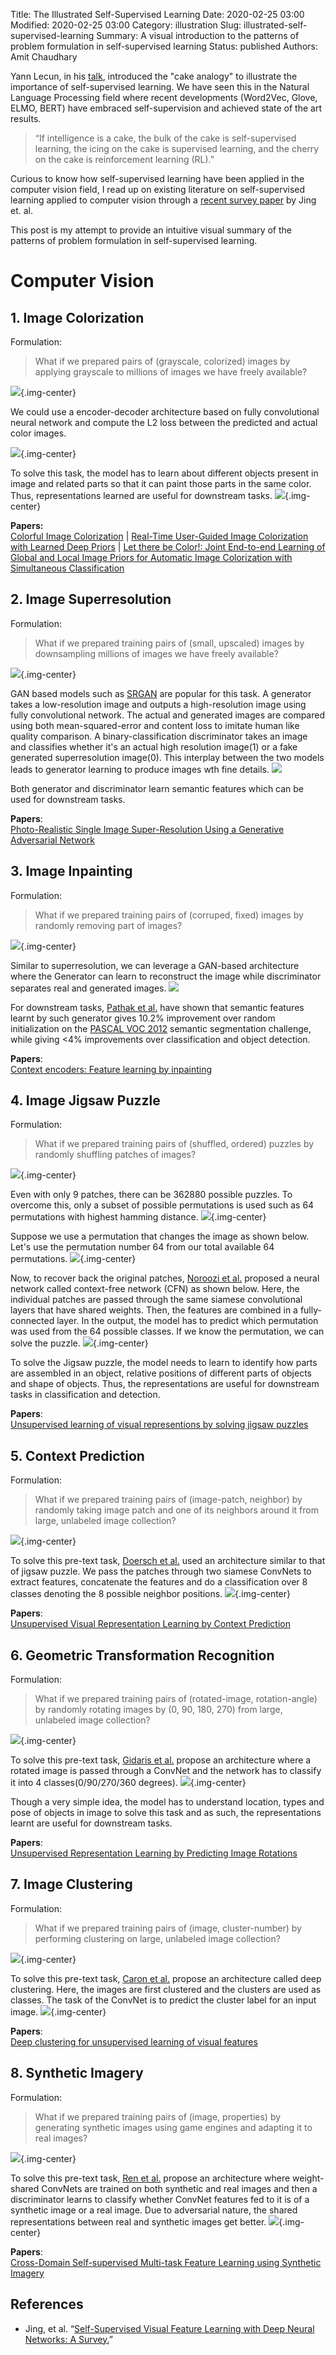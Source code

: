 Title: The Illustrated Self-Supervised Learning
Date: 2020-02-25 03:00
Modified: 2020-02-25 03:00
Category: illustration
Slug: illustrated-self-supervised-learning
Summary: A visual introduction to the patterns of problem formulation in self-supervised learning
Status: published
Authors: Amit Chaudhary


Yann Lecun, in his [talk](https://www.youtube.com/watch?v=7I0Qt7GALVk&t=2639s), introduced the "cake analogy" to illustrate the importance of self-supervised learning. We have seen this in the Natural Language Processing field where recent developments (Word2Vec, Glove, ELMO, BERT) have embraced self-supervision and achieved state of the art results.
> “If intelligence is a cake, the bulk of the cake is self-supervised learning, the icing on the cake is supervised learning, and the cherry on the cake is reinforcement learning (RL).”  
  
  
Curious to know how self-supervised learning have been applied in the computer vision field, I read up on existing literature on self-supervised learning applied to computer vision through a [recent survey paper](https://arxiv.org/abs/1902.06162) by Jing et. al. 

This post is my attempt to provide an intuitive visual summary of the patterns of problem formulation in self-supervised learning.


# Computer Vision
## 1. **Image Colorization**
Formulation:   
> What if we prepared pairs of (grayscale, colorized) images by applying grayscale to millions of images we have freely available?  

![](/images/ss-colorization-data-gen.png){.img-center}  

We could use a encoder-decoder architecture based on fully convolutional neural network and compute the L2 loss between the predicted and actual color images.

![](/images/ss-image-colorization.png){.img-center}    

To solve this task, the model has to learn about different objects present in image and related parts so that it can paint those parts in the same color. Thus, representations learned are useful for downstream tasks.
![](/images/ss-colorization-learning.png){.img-center}  

**Papers:**  
[Colorful Image Colorization](https://arxiv.org/abs/1603.08511) | [Real-Time User-Guided Image Colorization with Learned Deep Priors](https://arxiv.org/abs/1705.02999) | [Let there be Color!: Joint End-to-end Learning of Global and Local Image Priors for Automatic Image Colorization with Simultaneous Classification](http://iizuka.cs.tsukuba.ac.jp/projects/colorization/en/)

## 2. **Image Superresolution**
Formulation:   
> What if we prepared training pairs of (small, upscaled) images by downsampling millions of images we have freely available?  

![](/images/ss-superresolution-training-gen.png){.img-center}  


GAN based models such as [SRGAN](https://arxiv.org/abs/1609.04802) are popular for this task. A generator takes a low-resolution image and outputs a high-resolution image using fully convolutional network. The actual and generated images are compared using both mean-squared-error and content loss to imitate human like quality comparison. A binary-classification discriminator takes an image and classifies whether it's an actual high resolution image(1) or a fake generated superresolution image(0). This interplay between the two models leads to generator learning to produce images wth fine details. 
![](/images/ss-srgan-architecture.png)

Both generator and discriminator learn semantic features which can be used for downstream tasks.

**Papers**:  
[Photo-Realistic Single Image Super-Resolution Using a Generative Adversarial Network](https://arxiv.org/abs/1609.04802)


## 3. **Image Inpainting**
Formulation:   
> What if we prepared training pairs of (corruped, fixed) images by randomly removing part of images?  

![](/images/ss-image-inpainting-data-gen.png){.img-center}  


Similar to superresolution, we can leverage a GAN-based architecture where the Generator can learn to reconstruct the image while discriminator separates real and generated images.
![](/images/ss-inpainting-architecture.png)

For downstream tasks, [Pathak et al.](https://arxiv.org/abs/1604.07379) have shown that semantic features learnt by such generator gives 10.2% improvement over random initialization on the [PASCAL VOC 2012](http://host.robots.ox.ac.uk/pascal/VOC/voc2012/index.html) semantic segmentation challenge, while giving <4% improvements over classification and object detection.

**Papers**:  
[Context encoders: Feature learning by inpainting](https://arxiv.org/abs/1604.07379)

## 4. **Image Jigsaw Puzzle**
Formulation:   
> What if we prepared training pairs of (shuffled, ordered) puzzles by randomly shuffling patches of images?  

![](/images/ss-image-jigsaw-data.png){.img-center}  

Even with only 9 patches, there can be 362880 possible puzzles. To overcome this, only a subset of possible permutations is used such as 64 permutations with highest hamming distance.
![](/images/ss-jigsaw-permutations.png){.img-center}

Suppose we use a permutation that changes the image as shown below. Let's use the permutation number 64 from our total available 64 permutations.
![](/images/ss-jigsaw-permutation-64.png){.img-center}

Now, to recover back the original patches, [Noroozi et al.](https://arxiv.org/abs/1603.09246)
 proposed a neural network called context-free network (CFN) as shown below. Here, the individual patches are passed through the same siamese convolutional layers that have shared weights. Then, the features are combined in a fully-connected layer. In the output, the model has to predict which permutation was used from the 64 possible classes. If we know the permutation, we can solve the puzzle.
![](/images/ss-jigsaw-architecture.png){.img-center}

To solve the Jigsaw puzzle, the model needs to learn to identify how parts are assembled in an object, relative positions of different parts of objects and shape of objects. Thus, the representations are useful for downstream tasks in classification and detection.

**Papers**:  
[Unsupervised learning of visual representions by solving jigsaw puzzles](https://arxiv.org/abs/1603.09246)

## 5. **Context Prediction**
Formulation:   
> What if we prepared training pairs of (image-patch, neighbor) by randomly taking image patch and one of its neighbors around it from large, unlabeled image collection?  

![](/images/ss-context-prediction-gen.png){.img-center}  

To solve this pre-text task, [Doersch et al.](https://arxiv.org/abs/1505.05192) used an architecture similar to that of jigsaw puzzle. We pass the patches through two siamese ConvNets to extract features, concatenate the features and do a classification over 8 classes denoting the 8 possible neighbor positions.
![](/images/ss-context-prediction-architecture.png){.img-center}

**Papers**:  
[Unsupervised Visual Representation Learning by Context Prediction](https://arxiv.org/abs/1505.05192)

## 6. **Geometric Transformation Recognition**
Formulation:   
> What if we prepared training pairs of (rotated-image, rotation-angle) by randomly rotating images by (0, 90, 180, 270) from large, unlabeled image collection?  


![](/images/ss-geometric-transformation-gen.png){.img-center}  

To solve this pre-text task, [Gidaris et al.](https://arxiv.org/abs/1505.05192) propose an architecture where a rotated image is passed through a ConvNet and the network has to classify it into 4 classes(0/90/270/360 degrees).
![](/images/ss-geometric-transformation-architecture.png){.img-center}

Though a very simple idea, the model has to understand location, types and pose of objects in image to solve this task and as such, the representations learnt are useful for downstream tasks.

**Papers**:  
[Unsupervised Representation Learning by Predicting Image Rotations](https://arxiv.org/abs/1803.07728)

## 7. **Image Clustering**
Formulation:   
> What if we prepared training pairs of (image, cluster-number) by performing clustering on large, unlabeled image collection?  


![](/images/ss-image-clustering-gen.png){.img-center}  

To solve this pre-text task, [Caron et al.](https://arxiv.org/abs/1807.05520) propose an architecture called deep clustering. Here, the images are first clustered and the clusters are used as classes. The task of the ConvNet is to predict the cluster label for an input image.
![](/images/ss-deep-clustering-architecture.png){.img-center}

**Papers**:  
[Deep clustering for unsupervised learning of visual features](https://arxiv.org/abs/1807.05520)

## 8. **Synthetic Imagery**
Formulation:   
> What if we prepared training pairs of (image, properties) by generating synthetic images using game engines and adapting it to real images?  


![](/images/synthetic-imagery-data.png){.img-center}  

To solve this pre-text task, [Ren et al.](https://arxiv.org/pdf/1711.09082.pdf) propose an architecture where weight-shared ConvNets are trained on both synthetic and real images and then a discriminator learns to classify whether ConvNet features fed to it is of a synthetic image or a real image. Due to adversarial nature, the shared representations between real and synthetic images get better.
![](/images/synthetic-image-architecture.png){.img-center}

**Papers**:  
[Cross-Domain Self-supervised Multi-task Feature Learning using Synthetic Imagery](https://arxiv.org/pdf/1711.09082.pdf)

## References
- Jing, et al. “[Self-Supervised Visual Feature Learning with Deep Neural Networks: A Survey.](https://arxiv.org/abs/1902.06162)”